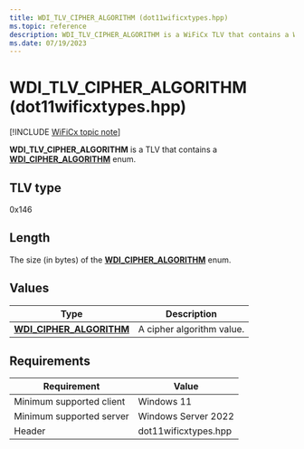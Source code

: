 ```yaml
---
title: WDI_TLV_CIPHER_ALGORITHM (dot11wificxtypes.hpp)
ms.topic: reference
description: WDI_TLV_CIPHER_ALGORITHM is a WiFiCx TLV that contains a WDI_CIPHER_ALGORITHM enum.
ms.date: 07/19/2023
---
```


# WDI_TLV_CIPHER_ALGORITHM (dot11wificxtypes.hpp)

[!INCLUDE [WiFiCx topic note](../includes/wificx-version-warning.md)]

**WDI_TLV_CIPHER_ALGORITHM** is a TLV that contains a [**WDI_CIPHER_ALGORITHM**](/windows-hardware/drivers/ddi/dot11wificxtypes/ne-dot11wificxtypes-wdi_cipher_algorithm) enum.


## TLV type

0x146

## Length

The size (in bytes) of the [**WDI_CIPHER_ALGORITHM**](/windows-hardware/drivers/ddi/dot11wificxtypes/ne-dot11wificxtypes-wdi_cipher_algorithm) enum.

## Values

| Type | Description |
| --- | --- |
| [**WDI_CIPHER_ALGORITHM**](/windows-hardware/drivers/ddi/dot11wificxtypes/ne-dot11wificxtypes-wdi_cipher_algorithm) | A cipher algorithm value. |

## Requirements

|Requirement|Value|
|--- |--- |
|Minimum supported client|Windows 11|
|Minimum supported server|Windows Server 2022|
|Header|dot11wificxtypes.hpp|
